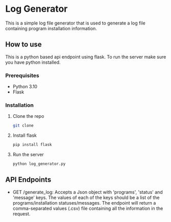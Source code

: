 # Log Generator
This is a simple log file generator that is used to generate a log file containing program installation information.

## How to use
This is a python based api endpoint using flask. To run the server make sure you have python installed. 

### Prerequisites
- Python 3.10
- Flask

### Installation

1. Clone the repo
   ```sh
   git clone 
    ```
2. Install flask
    ```sh
    pip install flask
    ```
3. Run the server
    ```sh
    python log_generator.py
    ```

## API Endpoints
* GET /generate_log: Accepts a Json object with 'programs', 'status' and 'message' keys. The values of each of the keys should be a list of the programs/installation statuses/messages. The endpoint will return a comma-separated values (.csv) file containing all the information in the request.

